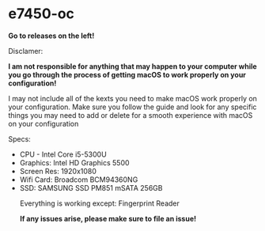 # e7450-oc

<b>Go to releases on the left!</b>

Disclamer:

<b>I am not responsible for anything that may happen to your computer while you go through the process of getting macOS to work properly on your configuration!</b>

I may not include all of the kexts you need to make macOS work properly on your configuration. Make sure you follow the guide and look for any specific things you may need to add or delete for a smooth experience with macOS on your configuration


Specs:
<ul>
<li>CPU - Intel Core i5-5300U</li>
<li>Graphics: Intel HD Graphics 5500</li>
<li>Screen Res: 1920x1080</li>
<li>Wifi Card: Broadcom BCM94360NG</li>
<li>SSD: SAMSUNG SSD PM851 mSATA 256GB</li>

Everything is working except:
Fingerprint Reader

<b>If any issues arise, please make sure to file an issue!</b>

